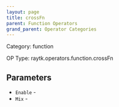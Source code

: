 ```yaml
---
layout: page
title: crossFn
parent: Function Operators
grand_parent: Operator Categories
---
```


Category: function

OP Type: raytk.operators.function.crossFn

## Parameters

* `Enable` - 
* `Mix` -
